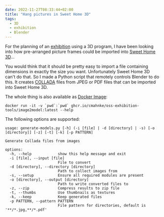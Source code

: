 ```yaml
---
date: 2022-11-27T08:33:44+02:00
title: "Hang pictures in Sweet Home 3D"
tags:
  - 3D
  - exhibition
  - Blender
---
```


For the planning of an [exhibition](/en/post/wilma-brauner/) using a 3D program, I have been looking into how pre-arranged picture frames could be imported into [Sweet Home 3D](https://www.sweethome3d.com/)...
<!--more-->

You would think that it should be pretty easy to import a file containing dimensions in exactly the size you want. Unfortunately Sweet Home 3D can't do that. So I made a Python script that remotely controls Blender to do this. It creates [COLLADA](https://en.wikipedia.org/wiki/COLLADA) files from JPEG or PDF files that can be imported into Sweet Home 3D.

The whole thing is also available as [Docker Image](https://github.com/cmahnke/oss-exhibition-tools):

```
docker run -it -v `pwd`:`pwd` ghcr.io/cmahnke/oss-exhibition-tools/image2model:latest --help
```

The following options are supported:

```
usage: generate-models.py [-h] (-i [file] | -d [directory] | -s) [-o [directory]] [-z] [-t] [-k] [-p PATTERN]

Generate Collada files from images

options:
  -h, --help            show this help message and exit
  -i [file], --input [file]
                        File to convert
  -d [directory], --directory [directory]
                        Path to collect images from
  -s, --setup           Ensure all required modules are present
  -o [directory], --output [directory]
                        Path to write converted files to
  -z, --zip             Compress results to zip file
  -t, --thumbs          Use thumbnails as textures
  -k, --keep            Keep generated files
  -p PATTERN, --pattern PATTERN
                        File pattern for directories, default is '**/*.jpg,**/*.pdf'

```

